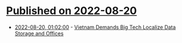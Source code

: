 # [Published on 2022-08-20](index.md)

* [2022-08-20, 01:02:00](https://hardware.slashdot.org/story/22/08/19/2044256/vietnam-demands-big-tech-localize-data-storage-and-offices?utm_source=rss1.0mainlinkanon&utm_medium=feed) - [Vietnam Demands Big Tech Localize Data Storage and Offices](https://hardware.slashdot.org/story/22/08/19/2044256/vietnam-demands-big-tech-localize-data-storage-and-offices?utm_source=rss1.0mainlinkanon&utm_medium=feed)

